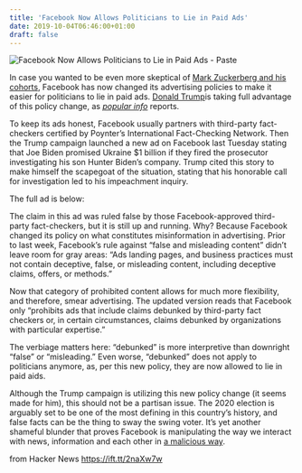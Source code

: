 ```yaml
---
title: 'Facebook Now Allows Politicians to Lie in Paid Ads'
date: 2019-10-04T06:46:00+01:00
draft: false
---
```


![](https://cdn.pastemagazine.com/www/articles/TrumpFacebook_EthanMiller_Main.jpg "Facebook Now Allows Politicians to Lie in Paid Ads - Paste")  

In case you wanted to be even more skeptical of [Mark Zuckerberg and his cohorts](https://www.pastemagazine.com/articles/2018/07/why-are-tech-billionaires-like-facebooks-mark-zuck.html), Facebook has now changed its advertising policies to make it easier for politicians to lie in paid ads. [Donald Trump](https://www.pastemagazine.com/tag/Donald+Trump)is taking full advantage of this policy change, as [_popular info_](https://popular.info/p/facebook-says-trump-can-lie-in-his) reports.

To keep its ads honest, Facebook usually partners with third-party fact-checkers certified by Poynter’s International Fact-Checking Network. Then the Trump campaign launched a new ad on Facebook last Tuesday stating that Joe Biden promised Ukraine $1 billion if they fired the prosecutor investigating his son Hunter Biden’s company. Trump cited this story to make himself the scapegoat of the situation, stating that his honorable call for investigation led to his impeachment inquiry.

The full ad is below:

The claim in this ad was ruled false by those Facebook-approved third-party fact-checkers, but it is still up and running. Why? Because Facebook changed its policy on what constitutes misinformation in advertising. Prior to last week, Facebook’s rule against “false and misleading content” didn’t leave room for gray areas: “Ads landing pages, and business practices must not contain deceptive, false, or misleading content, including deceptive claims, offers, or methods.”

Now that category of prohibited content allows for much more flexibility, and therefore, smear advertising. The updated version reads that Facebook only “prohibits ads that include claims debunked by third-party fact checkers or, in certain circumstances, claims debunked by organizations with particular expertise.”

The verbiage matters here: “debunked” is more interpretive than downright “false” or “misleading.” Even worse, “debunked” does not apply to politicians anymore, as, per this new policy, they are now allowed to lie in paid aids.

Although the Trump campaign is utilizing this new policy change (it seems made for him), this should not be a partisan issue. The 2020 election is arguably set to be one of the most defining in this country’s history, and false facts can be the thing to sway the swing voter. It’s yet another shameful blunder that proves Facebook is manipulating the way we interact with news, information and each other in [a malicious way](https://www.pastemagazine.com/articles/2018/12/facebook-is-a-stain-on-society-and-its-time-to-get.html).

  
  
from Hacker News https://ift.tt/2naXw7w